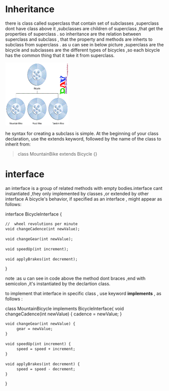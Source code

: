 # Inheritance 
there is class called superclass that contain set of subclasses ,superclass dont have class above it ,subclasses are children of superclass ,that get the properties 
of superclass .
so inheritance are the relation between superclass and subclass , that the property and methods are inherts to subclass from superclass .
as u can see  in below picture ,superclass are the bicycle and subclasses are the different types of bicycles ,so each bicycle has 
the common thing that it take it from superclass.

<img src="images/inheritance.gif" width=200 height=200>

he syntax for creating a subclass is simple. At the beginning of your class declaration, use the extends keyword, followed by the name of the class to inherit from:

>class MountainBike extends Bicycle {}

# interface
 an interface is a group of related methods with empty bodies.interface cant instantiated ,they only implemented by classes ,or extended by other interface A bicycle's
 behavior, if specified as an interface , might appear as follows:
 
 interface BicycleInterface {

    //  wheel revolutions per minute
    void changeCadence(int newValue);

    void changeGear(int newValue);

    void speedUp(int increment);

    void applyBrakes(int decrement);
}

note :as u can see in code above the method dont braces ,end with semicolon ,it's instantiated 
by the declartion class.

to implement that interface in specific class , use keyword **implements** , as follows :

class MountainBicycle implements BicycleInterface{
    void changeCadence(int newValue) {
         cadence = newValue;
    }

    void changeGear(int newValue) {
         gear = newValue;
    }

    void speedUp(int increment) {
         speed = speed + increment;   
    }

    void applyBrakes(int decrement) {
         speed = speed - decrement;
    }

}
